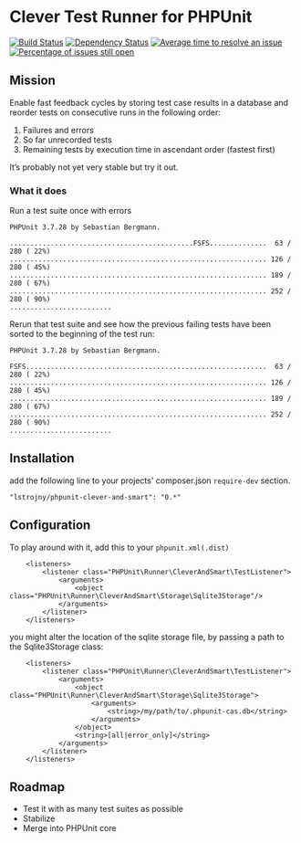 # Clever Test Runner for PHPUnit
[![Build Status](https://secure.travis-ci.org/lstrojny/phpunit-clever-and-smart.svg)](http://travis-ci.org/lstrojny/phpunit-clever-and-smart) [![Dependency Status](https://www.versioneye.com/user/projects/542d5df4fc3f5cd7000001fb/badge.svg?style=flat)](https://www.versioneye.com/user/projects/542d5df4fc3f5cd7000001fb) [![Average time to resolve an issue](http://isitmaintained.com/badge/resolution/lstrojny/phpunit-clever-and-smart.svg)](http://isitmaintained.com/project/lstrojny/phpunit-clever-and-smart "Average time to resolve an issue") [![Percentage of issues still open](http://isitmaintained.com/badge/open/lstrojny/phpunit-clever-and-smart.svg)](http://isitmaintained.com/project/lstrojny/phpunit-clever-and-smart "Percentage of issues still open")

## Mission
Enable fast feedback cycles by storing test case results in a database and reorder tests on consecutive runs in the
following order:
  1. Failures and errors
  2. So far unrecorded tests
  3. Remaining tests by execution time in ascendant order (fastest first)

It’s probably not yet very stable but try it out.

### What it does

Run a test suite once with errors

```
PHPUnit 3.7.28 by Sebastian Bergmann.

.............................................FSFS..............  63 / 280 ( 22%)
............................................................... 126 / 280 ( 45%)
............................................................... 189 / 280 ( 67%)
............................................................... 252 / 280 ( 90%)
.........................
```

Rerun that test suite and see how the previous failing tests have been sorted to the beginning of the test run:


```
PHPUnit 3.7.28 by Sebastian Bergmann.

FSFS...........................................................  63 / 280 ( 22%)
............................................................... 126 / 280 ( 45%)
............................................................... 189 / 280 ( 67%)
............................................................... 252 / 280 ( 90%)
.........................
```

## Installation

add the following line to your projects' composer.json `require-dev` section.

```
"lstrojny/phpunit-clever-and-smart": "0.*"
```

## Configuration
To play around with it, add this to your `phpunit.xml(.dist)`

```
    <listeners>
        <listener class="PHPUnit\Runner\CleverAndSmart\TestListener">
            <arguments>
                <object class="PHPUnit\Runner\CleverAndSmart\Storage\Sqlite3Storage"/>
            </arguments>
        </listener>
    </listeners>
```

you might alter the location of the sqlite storage file, by passing a path to the Sqlite3Storage class:

```
    <listeners>
        <listener class="PHPUnit\Runner\CleverAndSmart\TestListener">
            <arguments>
                <object class="PHPUnit\Runner\CleverAndSmart\Storage\Sqlite3Storage">
                    <arguments>
                        <string>/my/path/to/.phpunit-cas.db</string>
                    </arguments>
                </object>
                <string>[all|error_only]</string>
            </arguments>
        </listener>
    </listeners>
```

## Roadmap

 - Test it with as many test suites as possible
 - Stabilize
 - Merge into PHPUnit core
